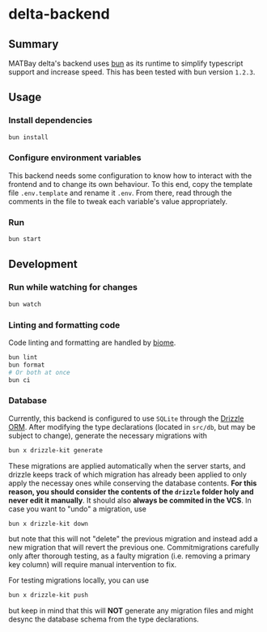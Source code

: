 # delta-backend
## Summary
MATBay delta's backend uses [bun](https://bun.sh/) as its runtime to simplify typescript support and increase speed. This has been tested with bun version `1.2.3`.

## Usage
### Install dependencies
```bash
bun install
```

### Configure environment variables
This backend needs some configuration to know how to interact with the frontend and to change its own behaviour.
To this end, copy the template file `.env.template` and rename it `.env`.
From there, read through the comments in the file to tweak each variable's value appropriately.

### Run
```bash
bun start
```

## Development
### Run while watching for changes
```bash
bun watch
```

### Linting and formatting code
Code linting and formatting are handled by [biome](https://biomejs.dev/).
```bash
bun lint
bun format
# Or both at once
bun ci
```

### Database
Currently, this backend is configured to use `SQLite` through the [Drizzle ORM](https://orm.drizzle.team/). After modifying the type declarations (located in `src/db`, but may be subject to change), generate the necessary migrations with
```bash
bun x drizzle-kit generate
```

These migrations are applied automatically when the server starts, and drizzle keeps track of which migration has already been applied to only apply the necessay ones while conserving the database contents. **For this reason, you should consider the contents of the `drizzle` folder holy and never edit it manually**. It should also **always be commited in the VCS**. In case you want to "undo" a migration, use
```bash
bun x drizzle-kit down

```

but note that this will not "delete" the previous migration and instead add a new migration that will revert the previous one. Commitmigrations carefully only after thorough testing, as a faulty migration (i.e. removing a primary key column) will require manual intervention to fix.

For testing migrations locally, you can use
```bash
bun x drizzle-kit push

```
but keep in mind that this will **NOT** generate any migration files and might desync the database schema from the type declarations.

